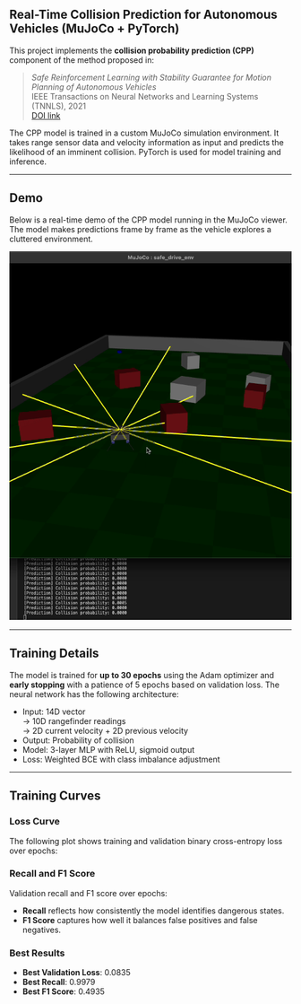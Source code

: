 ## Real-Time Collision Prediction for Autonomous Vehicles (MuJoCo + PyTorch)

This project implements the **collision probability prediction (CPP)** component of the method proposed in:

> *Safe Reinforcement Learning with Stability Guarantee for Motion Planning of Autonomous Vehicles*  
> IEEE Transactions on Neural Networks and Learning Systems (TNNLS), 2021  
> [DOI link](https://doi.org/10.1109/TNNLS.2021.3084685)

The CPP model is trained in a custom MuJoCo simulation environment. It takes range sensor data and velocity information as input and predicts the likelihood of an imminent collision. PyTorch is used for model training and inference.

---

## Demo

Below is a real-time demo of the CPP model running in the MuJoCo viewer. The model makes predictions frame by frame as the vehicle explores a cluttered environment.

![Collision Prediction in Action](./demo/cpp_demo.gif)

---

## Training Details

The model is trained for **up to 30 epochs** using the Adam optimizer and **early stopping** with a patience of 5 epochs based on validation loss. The neural network has the following architecture: 
- Input: 14D vector  
  → 10D rangefinder readings  
  → 2D current velocity + 2D previous velocity  
- Output: Probability of collision
- Model: 3-layer MLP with ReLU, sigmoid output
- Loss: Weighted BCE with class imbalance adjustment

---

## Training Curves

### Loss Curve

The following plot shows training and validation binary cross-entropy loss over epochs:

### Recall and F1 Score

Validation recall and F1 score over epochs:

- **Recall** reflects how consistently the model identifies dangerous states.
- **F1 Score** captures how well it balances false positives and false negatives.

### Best Results
- **Best Validation Loss**: 0.0835  
- **Best Recall**: 0.9979  
- **Best F1 Score**: 0.4935  

